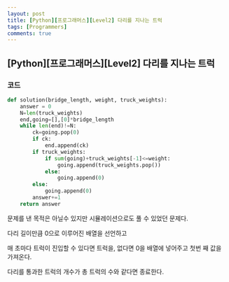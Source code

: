 ```yaml
---
layout: post
title: [Python][프로그래머스][Level2] 다리를 지나는 트럭
tags: [Programmers]
comments: true
---
```


## [Python][프로그래머스][Level2] 다리를 지나는 트럭

### 코드

```python
def solution(bridge_length, weight, truck_weights):
    answer = 0
    N=len(truck_weights)
    end,going=[],[0]*bridge_length
    while len(end)!=N:
        ck=going.pop(0)
        if ck:
            end.append(ck)
        if truck_weights:
            if sum(going)+truck_weights[-1]<=weight:
                going.append(truck_weights.pop())
            else:
                going.append(0)
        else:
            going.append(0)
        answer+=1
    return answer
```

문제를 낸 목적은 아닐수 있지만 시뮬레이션으로도 풀 수 있었던 문제다.

다리 길이만큼 0으로 이루어진 배열을 선언하고

매 초마다 트럭이 진입할 수 있다면 트럭을, 없다면 0을 배열에 넣어주고 첫번 째 값을 가져온다.

다리를 통과한 트럭의 개수가 총 트럭의 수와 같다면 종료한다.